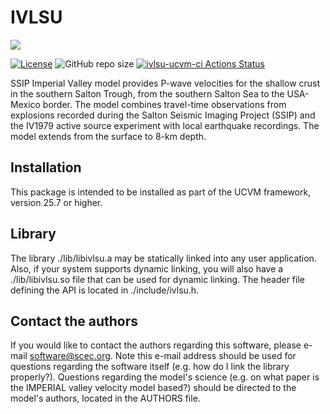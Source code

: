 # IVLSU  

<a href="https://github.com/sceccode/ivlsu.git"><img src="https://github.com/sceccode/ivlsu/wiki/images/ivlsu_logo.png"></a>

[![License](https://img.shields.io/badge/License-BSD_3--Clause-blue.svg)](https://opensource.org/licenses/BSD-3-Clause)
![GitHub repo size](https://img.shields.io/github/repo-size/sceccode/ivlsu)
[![ivlsu-ucvm-ci Actions Status](https://github.com/SCECcode/ivlsu/workflows/ivlsu-ucvm-ci/badge.svg
)](https://github.com/SCECcode/ivlsu/actions)


SSIP Imperial Valley model provides P-wave velocities for the shallow crust in
the southern Salton Trough, from the southern Salton Sea to the USA-Mexico border.
The model combines travel-time observations from explosions recorded during the 
Salton Seismic Imaging Project (SSIP) and the IV1979 active source experiment 
with local earthquake recordings. The model extends from the surface to 8-km depth.

## Installation

This package is intended to be installed as part of the UCVM framework,
version 25.7 or higher. 

## Library

The library ./lib/libivlsu.a may be statically linked into any
user application. Also, if your system supports dynamic linking,
you will also have a ./lib/libivlsu.so file that can be used
for dynamic linking. The header file defining the API is located
in ./include/ivlsu.h.

## Contact the authors

If you would like to contact the authors regarding this software,
please e-mail software@scec.org. Note this e-mail address should
be used for questions regarding the software itself (e.g. how
do I link the library properly?). Questions regarding the model's
science (e.g. on what paper is the IMPERIAL valley velocity model
based?) should be directed to the model's authors, located in the
AUTHORS file.


